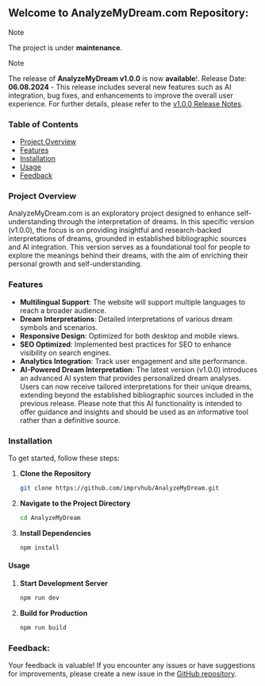 ## Welcome to AnalyzeMyDream.com Repository:

> [!NOTE]  
> The project is under **maintenance**.

> [!NOTE]  
> The release of **AnalyzeMyDream v1.0.0** is now **available**!. Release Date: **06.08.2024** - This release includes several new features such as AI integration, bug fixes, and enhancements to improve the overall user experience. For further details, please refer to the [v1.0.0 Release Notes](https://github.com/imprvhub/AnalyzeMyDream/releases/tag/v1.0.0). 

### Table of Contents

- [Project Overview](#project-overview)
- [Features](#features)
- [Installation](#installation)
- [Usage](#usage)
- [Feedback](#feedback)

### Project Overview

AnalyzeMyDream.com is an exploratory project designed to enhance self-understanding through the interpretation of dreams. In this specific version (v1.0.0), the focus is on providing insightful and research-backed interpretations of dreams, grounded in established bibliographic sources and AI integration. This version serves as a foundational tool for people to explore the meanings behind their dreams, with the aim of enriching their personal growth and self-understanding.

### Features

- **Multilingual Support**: The website will support multiple languages to reach a broader audience.
- **Dream Interpretations**: Detailed interpretations of various dream symbols and scenarios.
- **Responsive Design**: Optimized for both desktop and mobile views.
- **SEO Optimized**: Implemented best practices for SEO to enhance visibility on search engines.
- **Analytics Integration**: Track user engagement and site performance.
- **AI-Powered Dream Interpretation**: The latest version (v1.0.0) introduces an advanced AI system that provides personalized dream analyses. Users can now receive tailored interpretations for their unique dreams, extending beyond the established bibliographic sources included in the previous release. Please note that this AI functionality is intended to offer guidance and insights and should be used as an informative tool rather than a definitive source.

### Installation

To get started, follow these steps:

1. **Clone the Repository**

   ```bash
   git clone https://github.com/imprvhub/AnalyzeMyDream.git
   ```

2. **Navigate to the Project Directory**

   ```bash
   cd AnalyzeMyDream
   ```

3. **Install Dependencies**

   ```bash
   npm install
   ```

#### Usage

1. **Start Development Server**

   ```bash
   npm run dev
   ```

2. **Build for Production**

   ```bash
   npm run build
   ```


### Feedback:

Your feedback is valuable! If you encounter any issues or have suggestions for improvements, please create a new issue in the [GitHub repository](https://github.com/imprvhub/AnalyzeMyDream/issues/new).

